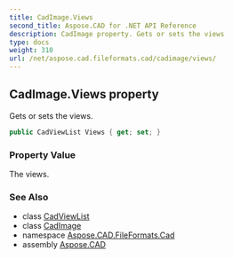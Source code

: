 ```yaml
---
title: CadImage.Views
second_title: Aspose.CAD for .NET API Reference
description: CadImage property. Gets or sets the views
type: docs
weight: 310
url: /net/aspose.cad.fileformats.cad/cadimage/views/
---
```

## CadImage.Views property

Gets or sets the views.

```csharp
public CadViewList Views { get; set; }
```

### Property Value

The views.

### See Also

* class [CadViewList](../../cadviewlist/)
* class [CadImage](../)
* namespace [Aspose.CAD.FileFormats.Cad](../../cadimage/)
* assembly [Aspose.CAD](../../../)


